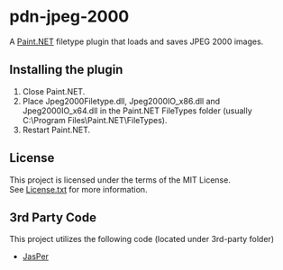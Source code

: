# pdn-jpeg-2000
A [Paint.NET](http://www.getpaint.net) filetype plugin that loads and saves JPEG 2000 images.

## Installing the plugin

1. Close Paint.NET.
2. Place Jpeg2000Filetype.dll, Jpeg2000IO_x86.dll and Jpeg2000IO_x64.dll in the Paint.NET FileTypes folder (usually C:\Program Files\Paint.NET\FileTypes).
3. Restart Paint.NET.

## License

This project is licensed under the terms of the MIT License.   
See [License.txt](License.txt) for more information.

## 3rd Party Code

This project utilizes the following code (located under 3rd-party folder)

* [JasPer](https://github.com/mdadams/jasper)